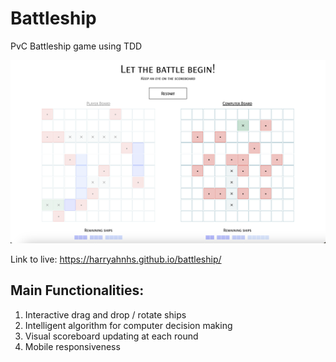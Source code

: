 # Battleship
PvC Battleship game using TDD

![Desktop Demo Gameplay](./src/assets/desktop-demo.png?raw=true)

Link to live: https://harryahnhs.github.io/battleship/

## Main Functionalities: 
1. Interactive drag and drop / rotate ships
2. Intelligent algorithm for computer decision making
3. Visual scoreboard updating at each round
4. Mobile responsiveness


